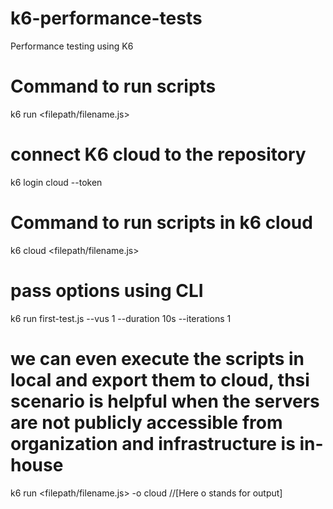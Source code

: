 # k6-performance-tests

Performance testing using K6

# Command to run scripts

k6 run <filepath/filename.js>

# connect K6 cloud to the repository

k6 login cloud --token <token-id>

# Command to run scripts in k6 cloud

k6 cloud <filepath/filename.js>

# pass options using CLI

k6 run first-test.js --vus 1 --duration 10s --iterations 1

# we can even execute the scripts in local and export them to cloud, thsi scenario is helpful when the servers are not publicly accessible from organization and infrastructure is in-house

k6 run <filepath/filename.js> -o cloud //[Here o stands for output]
